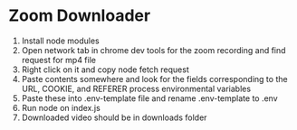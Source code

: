 # Zoom Downloader

1) Install node modules
1) Open network tab in chrome dev tools for the zoom recording and find request for mp4 file
2) Right click on it and copy node fetch request
3) Paste contents somewhere and look for the fields corresponding to the URL, COOKIE, and REFERER process environmental variables
4) Paste these into .env-template file and rename .env-template to .env
5) Run node on index.js
6) Downloaded video should be in downloads folder